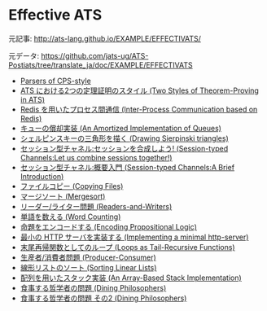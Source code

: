 # Effective ATS

元記事: http://ats-lang.github.io/EXAMPLE/EFFECTIVATS/

元データ: https://github.com/jats-ug/ATS-Postiats/tree/translate_ja/doc/EXAMPLE/EFFECTIVATS

* [Parsers of CPS-style](http://jats-ug.metasepi.org/doc/ATS2/EXAMPLE/EFFECTIVATS/parsing-cmbntr-cps/main.html)
* [ATS における2つの定理証明のスタイル (Two Styles of Theorem-Proving in ATS)](http://jats-ug.metasepi.org/doc/ATS2/EXAMPLE/EFFECTIVATS/PwTP-bool-vs-prop/main.html)
* [Redis を用いたプロセス間通信 (Inter-Process Communication based on Redis)](http://jats-ug.metasepi.org/doc/ATS2/EXAMPLE/EFFECTIVATS/IPC-redis/main.html)
* [キューの償却実装 (An Amortized Implementation of Queues)](http://jats-ug.metasepi.org/doc/ATS2/EXAMPLE/EFFECTIVATS/queue-sllist2/main.html)
* [シェルピンスキーの三角形を描く (Drawing Sierpinski triangles)](http://jats-ug.metasepi.org/doc/ATS2/EXAMPLE/EFFECTIVATS/Sierpinski-3angle/main.html)
* [セッション型チャネル:セッションを合成しよう! (Session-typed Channels:Let us combine sessions together!)](http://jats-ug.metasepi.org/doc/ATS2/EXAMPLE/EFFECTIVATS/ssntyped-channels-2/main.html)
* [セッション型チャネル:概要入門 (Session-typed Channels:A Brief Introduction)](http://jats-ug.metasepi.org/doc/ATS2/EXAMPLE/EFFECTIVATS/ssntyped-channels-1/main.html)
* [ファイルコピー (Copying Files)](http://jats-ug.metasepi.org/doc/ATS2/EXAMPLE/EFFECTIVATS/file-copying/main.html)
* [マージソート (Mergesort)](http://jats-ug.metasepi.org/doc/ATS2/EXAMPLE/EFFECTIVATS/mergesort/main.html)
* [リーダー/ライター問題 (Readers-and-Writers)](http://jats-ug.metasepi.org/doc/ATS2/EXAMPLE/EFFECTIVATS/Readers-and-Writers/main.html)
* [単語を数える (Word Counting)](http://jats-ug.metasepi.org/doc/ATS2/EXAMPLE/EFFECTIVATS/word-counting/main.html)
* [命題をエンコードする (Encoding Propositional Logic)](http://jats-ug.metasepi.org/doc/ATS2/EXAMPLE/EFFECTIVATS/prop-logic/main.html)
* [最小の HTTP サーバを実装する (Implementing a minimal http-server)](http://jats-ug.metasepi.org/doc/ATS2/EXAMPLE/EFFECTIVATS/HttpServer/main.html)
* [末尾再帰関数としてのループ (Loops as Tail-Recursive Functions)](http://jats-ug.metasepi.org/doc/ATS2/EXAMPLE/EFFECTIVATS/loop-as-tailrec/main.html)
* [生産者/消費者問題 (Producer-Consumer)](http://jats-ug.metasepi.org/doc/ATS2/EXAMPLE/EFFECTIVATS/Producer-Consumer/main.html)
* [線形リストのソート (Sorting Linear Lists)](http://jats-ug.metasepi.org/doc/ATS2/EXAMPLE/EFFECTIVATS/sorting-linear-lists/main.html)
* [配列を用いたスタック実装 (An Array-Based Stack Implementation)](http://jats-ug.metasepi.org/doc/ATS2/EXAMPLE/EFFECTIVATS/stack-array/main.html)
* [食事する哲学者の問題 (Dining Philosophers)](http://jats-ug.metasepi.org/doc/ATS2/EXAMPLE/EFFECTIVATS/DiningPhil/main.html)
* [食事する哲学者の問題 その2 (Dining Philosophers)](http://jats-ug.metasepi.org/doc/ATS2/EXAMPLE/EFFECTIVATS/DiningPhil2/main.html)
